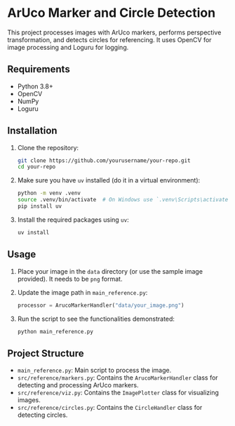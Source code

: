 # ArUco Marker and Circle Detection

This project processes images with ArUco markers, performs perspective transformation, and detects circles for referencing. It uses OpenCV for image processing and Loguru for logging.

## Requirements

- Python 3.8+
- OpenCV
- NumPy
- Loguru

## Installation

1. Clone the repository:
    ```sh
    git clone https://github.com/yourusername/your-repo.git
    cd your-repo
    ```

2. Make sure you have `uv` installed (do it in a virtual environment):
    ```sh
    python -m venv .venv
    source .venv/bin/activate  # On Windows use `.venv\Scripts\activate`
    pip install uv
    ```

3. Install the required packages using `uv`:
    ```sh
    uv install
    ```

## Usage

1. Place your image in the `data` directory (or use the sample image provided). It needs to be `png` format.

2. Update the image path in `main_reference.py`:
    ```python
    processor = ArucoMarkerHandler("data/your_image.png")
    ```

3. Run the script to see the functionalities demonstrated:
    ```sh
    python main_reference.py
    ```

## Project Structure

- `main_reference.py`: Main script to process the image.
- `src/reference/markers.py`: Contains the `ArucoMarkerHandler` class for detecting and processing ArUco markers.
- `src/reference/viz.py`: Contains the `ImagePlotter` class for visualizing images.
- `src/reference/circles.py`: Contains the `CircleHandler` class for detecting circles.
